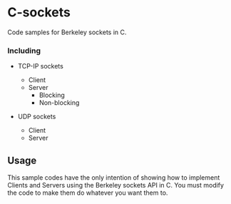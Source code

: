 # C-sockets
Code samples for Berkeley sockets in C.

### Including
* TCP-IP sockets
	* Client
	* Server
		* Blocking
		* Non-blocking

* UDP sockets
	* Client
	* Server

## Usage
This sample codes have the only intention of showing how to implement Clients and Servers using the Berkeley sockets API in C. You must modify the code to make them do whatever you want them to.